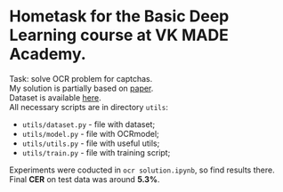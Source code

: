 # Hometask for the Basic Deep Learning course at VK MADE Academy.
Task: solve OCR problem for captchas.   
My solution is partially based on [paper](https://arxiv.org/pdf/1507.05717.pdf).  
Dataset is available [here](https://disk.yandex.ru/d/JQn56xLQ_3QPHw).  
All necessary scripts are in directory ```utils```:
  * ```utils/dataset.py``` - file with dataset;  
  * ```utils/model.py``` - file with OCRmodel;  
  * ```utils/utils.py``` - file with useful utils;
  * ```utils/train.py``` - file with training script;  

Experiments were coducted in ```ocr solution.ipynb```, so find results there. Final **CER** on test data was around **5.3%**.  

